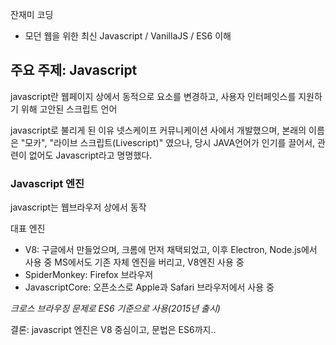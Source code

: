 잔재미 코딩
- 모던 웹을 위한 최신 Javascript / VanillaJS / ES6 이해


## 주요 주제: Javascript


javascript란 웹페이지 상에서 동적으로 요소를 변경하고, 사용자 인터페잇스를 지원하기 위해 고안된 스크립트 언어

javascript로 불리게 된 이유 넷스케이프 커뮤니케이션 사에서 개발했으며, 본래의 이름은 "모카",  "라이브 스크립트(Livescript)" 였으나, 당시 JAVA언어가 인기를 끌어서, 관련이 없어도 Javascript라고 명명했다.

### Javascript 엔진

javascript는 웹브라우저 상에서 동작

대표 엔진
- V8: 구글에서 만들었으며, 크롬에 먼저 채택되었고, 이후 Electron, Node.js에서 사용 중 MS에서도 기존 자체 엔진을 버리고, V8엔진 사용 중
- SpiderMonkey: Firefox 브라우저
- JavascriptCore: 오픈소스로 Apple과 Safari 브라우저에서 사용 중

*크로스 브라우징 문제로 ES6 기준으로 사용(2015년 출시)*

결론: javascript 엔진은 V8 중심이고, 문법은 ES6까지..
